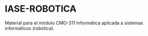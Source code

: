 # IASE-ROBOTICA
Material para el módulo CMO-311 Informática aplicada a sistemas informáticos (robótica).
